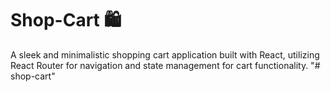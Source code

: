 # Shop-Cart 🛍️
A sleek and minimalistic shopping cart application built with React, utilizing React Router for navigation and state management for cart functionality.
"# shop-cart" 
